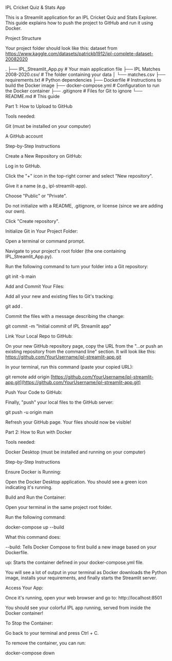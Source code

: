 IPL Cricket Quiz & Stats App

This is a Streamlit application for an IPL Cricket Quiz and Stats Explorer. This guide explains how to push the project to GitHub and run it using Docker.

Project Structure

Your project folder should look like this:
dataset from https://www.kaggle.com/datasets/patrickb1912/ipl-complete-dataset-20082020

.
├── IPL_Streamlit_App.py       # Your main application file
├── IPL Matches 2008-2020.csv/ # The folder containing your data
│   └── matches.csv
├── requirements.txt         # Python dependencies
├── Dockerfile               # Instructions to build the Docker image
├── docker-compose.yml       # Configuration to run the Docker container
├── .gitignore               # Files for Git to ignore
└── README.md                # This guide


Part 1: How to Upload to GitHub

Tools needed:

Git (must be installed on your computer)

A GitHub account

Step-by-Step Instructions

Create a New Repository on GitHub:

Log in to GitHub.

Click the "+" icon in the top-right corner and select "New repository".

Give it a name (e.g., ipl-streamlit-app).

Choose "Public" or "Private".

Do not initialize with a README, .gitignore, or license (since we are adding our own).

Click "Create repository".

Initialize Git in Your Project Folder:

Open a terminal or command prompt.

Navigate to your project's root folder (the one containing IPL_Streamlit_App.py).

Run the following command to turn your folder into a Git repository:

git init -b main


Add and Commit Your Files:

Add all your new and existing files to Git's tracking:

git add .


Commit the files with a message describing the change:

git commit -m "Initial commit of IPL Streamlit app"


Link Your Local Repo to GitHub:

On your new GitHub repository page, copy the URL from the "…or push an existing repository from the command line" section. It will look like this: https://github.com/YourUsername/ipl-streamlit-app.git

In your terminal, run this command (paste your copied URL):

git remote add origin [https://github.com/YourUsername/ipl-streamlit-app.git](https://github.com/YourUsername/ipl-streamlit-app.git)


Push Your Code to GitHub:

Finally, "push" your local files to the GitHub server:

git push -u origin main


Refresh your GitHub page. Your files should now be visible!

Part 2: How to Run with Docker

Tools needed:

Docker Desktop (must be installed and running on your computer)

Step-by-Step Instructions

Ensure Docker is Running:

Open the Docker Desktop application. You should see a green icon indicating it's running.

Build and Run the Container:

Open your terminal in the same project root folder.

Run the following command:

docker-compose up --build


What this command does:

--build: Tells Docker Compose to first build a new image based on your Dockerfile.

up: Starts the container defined in your docker-compose.yml file.

You will see a lot of output in your terminal as Docker downloads the Python image, installs your requirements, and finally starts the Streamlit server.

Access Your App:

Once it's running, open your web browser and go to:
http://localhost:8501

You should see your colorful IPL app running, served from inside the Docker container!

To Stop the Container:

Go back to your terminal and press Ctrl + C.

To remove the container, you can run:

docker-compose down

